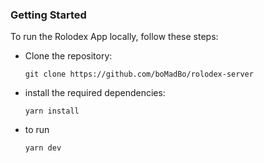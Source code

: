 ### Getting Started

To run the Rolodex App locally, follow these steps:

+ Clone the repository:
   ```
   git clone https://github.com/boMadBo/rolodex-server
   ```

+ install the required dependencies:
   ```
   yarn install
   ```

+  to run
   ```
   yarn dev